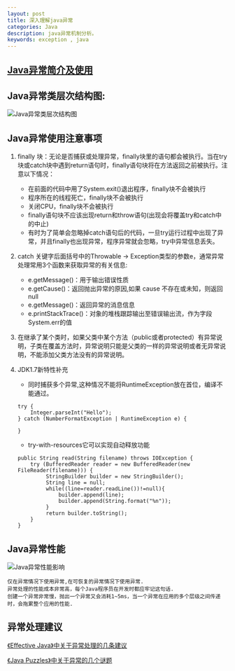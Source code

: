 ```yaml
---
layout: post
title: 深入理解java异常
categories: Java
description: java异常机制分析。
keywords: exception , java
---
```

## [Java异常简介及使用](http://www.runoob.com/java/java-exceptions.html)

## Java异常类层次结构图:

![Java异常类层次结构图](/images/posts/exception.jpg)

## Java异常使用注意事项

1. finally 块：无论是否捕获或处理异常，finally块里的语句都会被执行。当在try块或catch块中遇到return语句时，finally语句块将在方法返回之前被执行。注意以下情况：
    * 在前面的代码中用了System.exit()退出程序，finally块不会被执行
    * 程序所在的线程死亡，finally块不会被执行
    * 关闭CPU，finally块不会被执行
    * finally语句块不应该出现return和throw语句(出现会将覆盖try和catch中的中止)
    * 有时为了简单会忽略掉catch语句后的代码，一旦try运行过程中出现了异常，并且finally也出现异常，程序异常就会忽略，try中异常信息丢失。

2. catch 关键字后面括号中的Throwable -> Exception类型的参数e，通常异常处理常用3个函数来获取异常的有关信息:
    * e.getMessage()：用于输出错误性质
    * e.getCause()：返回抛出异常的原因,如果 cause 不存在或未知，则返回 null
    * e.getMessage()：返回异常的消息信息
    * e.printStackTrace()：对象的堆栈跟踪输出至错误输出流，作为字段 System.err的值
    
3. 在继承了某个类时，如果父类中某个方法（public或者protected）有异常说明，子类在覆盖方法时，异常说明只能是父类的一样的异常说明或者无异常说明，不能添加父类方法没有的异常说明。

4. JDK1.7新特性补充
    * 同时捕获多个异常,这种情况不能将RuntimeException放在首位，编译不能通过。
    ```
    try {
        Integer.parseInt("Hello");
    } catch (NumberFormatException | RuntimeException e) {

    }
    ```
    * try-with-resources它可以实现自动释放功能
    ```
    public String read(String filename) throws IOException {
        try (BufferedReader reader = new BufferedReader(new FileReader(filename))) {
             StringBuilder builder = new StringBuilder();
             String line = null;
             while((line=reader.readLine())!=null){
                 builder.append(line);
                 builder.append(String.format("%n"));
             }
             return builder.toString();
        }
    }
    
    ```
     
## Java异常性能

![Java异常性能影响](/images/posts/exception2.jpg)
    
    仅在异常情况下使用异常,在可恢复的异常情况下使用异常.
    异常处理的性能成本非常高，每个Java程序员在开发时都应牢记这句话.
    创建一个异常非常慢，抛出一个异常又会消耗1~5ms，当一个异常在应用的多个层级之间传递时，会拖累整个应用的性能.
    

## 异常处理建议

[《Effective Java》中关于异常处理的几条建议](http://www.cnblogs.com/skywang12345/p/3544287.html)

[《Java Puzzles》中关于异常的几个谜题](http://www.cnblogs.com/skywang12345/p/3544353.html)